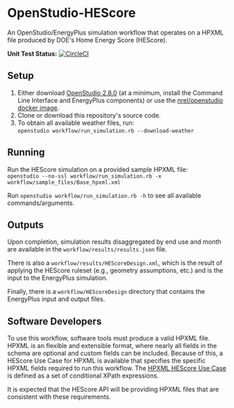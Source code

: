 OpenStudio-HEScore
===============

An OpenStudio/EnergyPlus simulation workflow that operates on a HPXML file produced by DOE's Home Energy Score (HEScore).

**Unit Test Status:** [![CircleCI](https://circleci.com/gh/NREL/OpenStudio-HEScore/tree/master.svg?style=svg&circle-token=b37b6362c4ddea56d7d2fccfe6ebbb735026f824)](https://circleci.com/gh/NREL/OpenStudio-HEScore/tree/master)

## Setup

1. Either download [OpenStudio 2.8.0](https://github.com/NREL/OpenStudio/releases/tag/v2.8.0) (at a minimum, install the Command Line Interface and EnergyPlus components) or use the [nrel/openstudio docker image](https://hub.docker.com/r/nrel/openstudio).
2. Clone or download this repository's source code. 
3. To obtain all available weather files, run:  
```openstudio workflow/run_simulation.rb --download-weather``` 

## Running

Run the HEScore simulation on a provided sample HPXML file:  
```openstudio --no-ssl workflow/run_simulation.rb -x workflow/sample_files/Base_hpxml.xml```  

Run `openstudio workflow/run_simulation.rb -h` to see all available commands/arguments.

## Outputs

Upon completion, simulation results disaggregated by end use and month are available in the `workflow/results/results.json` file. 

There is also a `workflow/results/HEScoreDesign.xml`, which is the result of applying the HEScore ruleset (e.g., geometry assumptions, etc.) and is the input to the EnergyPlus simulation.

Finally, there is a `workflow/HEScoreDesign` directory that contains the EnergyPlus input and output files.

## Software Developers

To use this workflow, software tools must produce a valid HPXML file. HPXML is an flexible and extensible format, where nearly all fields in the schema are optional and custom fields can be included. Because of this, a HEScore Use Case for HPXML is available that specifies the specific HPXML fields required to run this workflow. The [HPXML HEScore Use Case](https://github.com/NREL/OpenStudio-HEScore/blob/master/measures/HEScoreRuleset/resources/HESvalidator.rb) is defined as a set of conditional XPath expressions.

It is expected that the HEScore API will be providing HPXML files that are consistent with these requirements.
